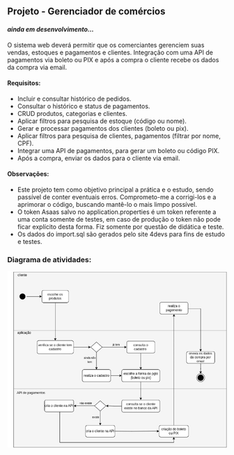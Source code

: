 
## Projeto - Gerenciador de comércios
#### *ainda em desenvolvimento...*

O sistema web deverá permitir que os comerciantes gerenciem suas vendas, estoques e pagamentos e clientes. Integração com uma API de pagamentos via boleto ou PIX e após a compra o cliente recebe os dados da compra via email.

#### Requisitos:
- Incluir e consultar histórico de pedidos.
- Consultar o histórico e status de pagamentos.
- CRUD produtos, categorias e clientes.
- Aplicar filtros para pesquisa de estoque (código ou nome).
- Gerar e processar pagamentos dos clientes (boleto ou pix).
- Aplicar filtros para pesquisa de clientes, pagamentos (filtrar por nome, CPF).
- Integrar uma API de pagamentos, para gerar um boleto ou código PIX.
- Após a compra, enviar os dados para o cliente via email.

#### Observações:
- Este projeto tem como objetivo principal a prática e o estudo, sendo passível de conter eventuais erros. Comprometo-me a corrigi-los e a aprimorar o código, buscando mantê-lo o mais limpo possível.
- O token Asaas salvo no application.properties é um token referente a uma conta somente de testes, em caso de produção o token não pode ficar explícito desta forma. Fiz somente por questão de didática e teste.
- Os dados do import.sql são gerados pelo site 4devs para fins de estudo e testes.

### Diagrama de atividades:

<img src="/activity diagram.jpg">
